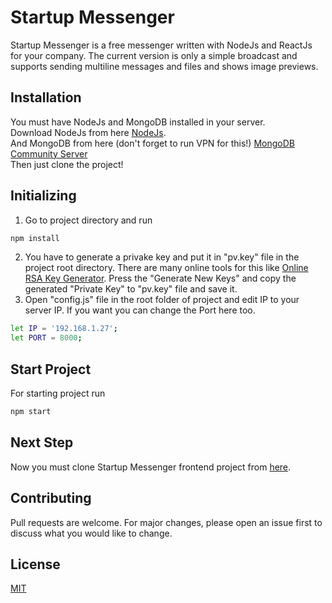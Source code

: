 # Startup Messenger
Startup Messenger is a free messenger written with NodeJs and ReactJs for your company. The current version is only a simple broadcast and supports sending multiline messages and files and shows image previews.
## Installation
You must have NodeJs and MongoDB installed in your server.\
Download NodeJs from here [NodeJs](https://nodejs.org/en/).\
And MongoDB from here (don't forget to run VPN for this!) [MongoDB Community Server](https://www.mongodb.com/download-center/community)\
Then just clone the project!
## Initializing
1. Go to project directory and run
```bash
npm install
```
2. You have to generate a privake key and put it in "pv.key" file in the project root directory. There are many online tools for this like [Online RSA Key Generator](https://travistidwell.com/jsencrypt/demo/). Press the "Generate New Keys" and copy the generated "Private Key" to "pv.key" file and save it.
3. Open "config.js" file in the root folder of project and edit IP to your server IP. If you want you can change the Port here too.
```bash
let IP = '192.168.1.27';
let PORT = 8000;
```
## Start Project
For starting project run
```bash
npm start
```
## Next Step
Now you must clone Startup Messenger frontend project from [here](https://github.com/alirezanasseh/stmsgfront).
## Contributing
Pull requests are welcome. For major changes, please open an issue first to discuss what you would like to change.
## License
[MIT](https://choosealicense.com/licenses/mit/)
